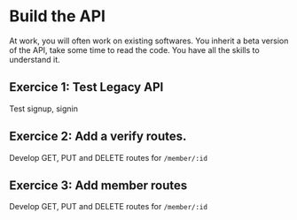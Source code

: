 # Build the API

At work, you will often work on existing softwares.
You inherit a beta version of the API, take some time to read the code. You have all the skills to understand it.

## Exercice 1: Test Legacy API

Test signup, signin 

## Exercice 2: Add a verify routes.

Develop GET, PUT and DELETE routes for `/member/:id`

## Exercice 3: Add member routes

Develop GET, PUT and DELETE routes for `/member/:id`
